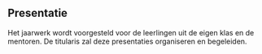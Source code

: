 ## Presentatie

Het jaarwerk wordt voorgesteld voor de leerlingen uit de eigen klas en de mentoren. De titularis zal deze presentaties organiseren en begeleiden.

